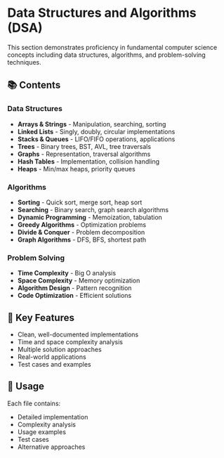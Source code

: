 # Data Structures and Algorithms (DSA)

This section demonstrates proficiency in fundamental computer science concepts including data structures, algorithms, and problem-solving techniques.

## 📚 Contents

### Data Structures
- **Arrays & Strings** - Manipulation, searching, sorting
- **Linked Lists** - Singly, doubly, circular implementations
- **Stacks & Queues** - LIFO/FIFO operations, applications
- **Trees** - Binary trees, BST, AVL, tree traversals
- **Graphs** - Representation, traversal algorithms
- **Hash Tables** - Implementation, collision handling
- **Heaps** - Min/max heaps, priority queues

### Algorithms
- **Sorting** - Quick sort, merge sort, heap sort
- **Searching** - Binary search, graph search algorithms
- **Dynamic Programming** - Memoization, tabulation
- **Greedy Algorithms** - Optimization problems
- **Divide & Conquer** - Problem decomposition
- **Graph Algorithms** - DFS, BFS, shortest path

### Problem Solving
- **Time Complexity** - Big O analysis
- **Space Complexity** - Memory optimization
- **Algorithm Design** - Pattern recognition
- **Code Optimization** - Efficient solutions

## 🎯 Key Features
- Clean, well-documented implementations
- Time and space complexity analysis
- Multiple solution approaches
- Real-world applications
- Test cases and examples

## 🚀 Usage
Each file contains:
- Detailed implementation
- Complexity analysis
- Usage examples
- Test cases
- Alternative approaches
